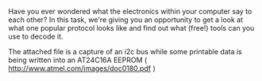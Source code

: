Have you ever wondered what the electronics within your computer say to each other?
In this task, we're giving you an opportunity to get a look at what one popular protocol looks like and find out what (free!) tools can you use to decode it.

The attached file is a capture of an i2c bus while some printable data is being written into an AT24C16A EEPROM ( http://www.atmel.com/images/doc0180.pdf )

